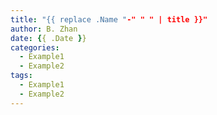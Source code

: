 ```yaml
---
title: "{{ replace .Name "-" " " | title }}"
author: B. Zhan
date: {{ .Date }}
categories: 
  - Example1
  - Example2
tags:
  - Example1
  - Example2
---
```

